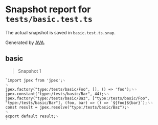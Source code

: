 # Snapshot report for `tests/basic.test.ts`

The actual snapshot is saved in `basic.test.ts.snap`.

Generated by [AVA](https://avajs.dev).

## basic

> Snapshot 1

    `import jpex from 'jpex';␊
    ␊
    jpex.factory("type:/tests/basic/Foo", [], () => 'foo');␍␊
    jpex.constant("type:/tests/basic/Bar", 44);␍␊
    jpex.factory("type:/tests/basic/Baz", ["type:/tests/basic/Foo", "type:/tests/basic/Bar"], (foo, bar) => () => `${foo}${bar}`);␍␊
    const result = jpex.resolve("type:/tests/basic/Baz");␊
    ␊
    export default result;␊
    `
